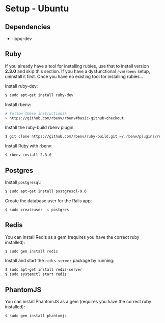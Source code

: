 # Setup - Ubuntu

## Dependencies
- libpq-dev

## Ruby

If you already have a tool for installing rubies, use that to install version **2.3.0** and skip this section. If you have a dysfunctional `rvm`/`rbenv` setup, uninstall it first. Once you have no existing tool for installing rubies...

Install ruby-dev:

```sh
$ sudo apt-get install ruby-dev
```

Install rbenv:

```sh
# follow these instructions!
> https://github.com/rbenv/rbenv#basic-github-checkout
```

Install the ruby-build rbenv plugin:

```sh
$ git clone https://github.com/rbenv/ruby-build.git ~/.rbenv/plugins/ruby-build
```

Install Ruby with rbenv:

```sh
$ rbenv install 2.3.0
```

## Postgres

Install `postgresql`:

```sh
$ sudo apt-get install postgresql-9.6
```

Create the database user for the Rails app:

```sh
$ sudo createuser -s postgres
```

## Redis

You can install Redis as a gem (requires you have the correct ruby installed):

```sh
$ sudo gem install redis
```

Install and start the `redis-server` package by running:

```sh
$ sudo apt-get install redis-server
$ sudo systemctl start redis
```

## PhantomJS

You can install PhantomJS as a gem (requires you have the correct ruby installed):

```sh
$ sudo gem install phantomjs
```
